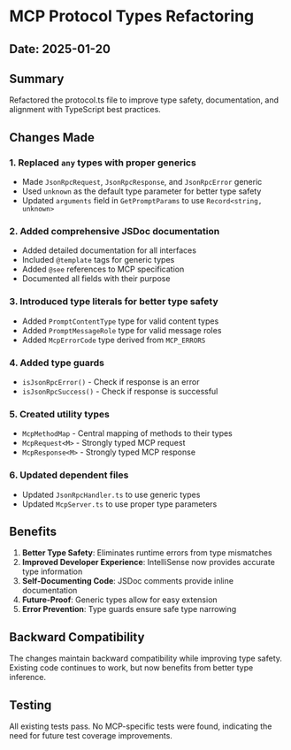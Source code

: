 # MCP Protocol Types Refactoring

## Date: 2025-01-20

## Summary

Refactored the protocol.ts file to improve type safety, documentation, and alignment with TypeScript best practices.

## Changes Made

### 1. **Replaced `any` types with proper generics**

- Made `JsonRpcRequest`, `JsonRpcResponse`, and `JsonRpcError` generic
- Used `unknown` as the default type parameter for better type safety
- Updated `arguments` field in `GetPromptParams` to use `Record<string, unknown>`

### 2. **Added comprehensive JSDoc documentation**

- Added detailed documentation for all interfaces
- Included `@template` tags for generic types
- Added `@see` references to MCP specification
- Documented all fields with their purpose

### 3. **Introduced type literals for better type safety**

- Added `PromptContentType` type for valid content types
- Added `PromptMessageRole` type for valid message roles
- Added `McpErrorCode` type derived from `MCP_ERRORS`

### 4. **Added type guards**

- `isJsonRpcError()` - Check if response is an error
- `isJsonRpcSuccess()` - Check if response is successful

### 5. **Created utility types**

- `McpMethodMap` - Central mapping of methods to their types
- `McpRequest<M>` - Strongly typed MCP request
- `McpResponse<M>` - Strongly typed MCP response

### 6. **Updated dependent files**

- Updated `JsonRpcHandler.ts` to use generic types
- Updated `McpServer.ts` to use proper type parameters

## Benefits

1. **Better Type Safety**: Eliminates runtime errors from type mismatches
2. **Improved Developer Experience**: IntelliSense now provides accurate type information
3. **Self-Documenting Code**: JSDoc comments provide inline documentation
4. **Future-Proof**: Generic types allow for easy extension
5. **Error Prevention**: Type guards ensure safe type narrowing

## Backward Compatibility

The changes maintain backward compatibility while improving type safety. Existing code continues to work, but now benefits from better type inference.

## Testing

All existing tests pass. No MCP-specific tests were found, indicating the need for future test coverage improvements.
